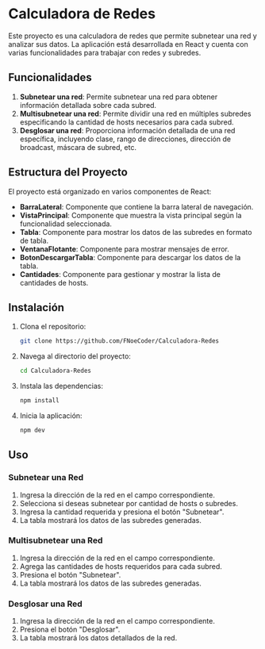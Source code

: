 # Calculadora de Redes

Este proyecto es una calculadora de redes que permite subnetear una red y analizar sus datos. La aplicación está desarrollada en React y cuenta con varias funcionalidades para trabajar con redes y subredes.

## Funcionalidades

1. **Subnetear una red**: Permite subnetear una red para obtener información detallada sobre cada subred.
2. **Multisubnetear una red**: Permite dividir una red en múltiples subredes especificando la cantidad de hosts necesarios para cada subred.
3. **Desglosar una red**: Proporciona información detallada de una red específica, incluyendo clase, rango de direcciones, dirección de broadcast, máscara de subred, etc.

## Estructura del Proyecto

El proyecto está organizado en varios componentes de React:

- **BarraLateral**: Componente que contiene la barra lateral de navegación.
- **VistaPrincipal**: Componente que muestra la vista principal según la funcionalidad seleccionada.
- **Tabla**: Componente para mostrar los datos de las subredes en formato de tabla.
- **VentanaFlotante**: Componente para mostrar mensajes de error.
- **BotonDescargarTabla**: Componente para descargar los datos de la tabla.
- **Cantidades**: Componente para gestionar y mostrar la lista de cantidades de hosts.

## Instalación

1. Clona el repositorio:

    ```bash
    git clone https://github.com/FNoeCoder/Calculadora-Redes
    ```
2. Navega al directorio del proyecto:

    ```bash
    cd Calculadora-Redes
    ```
3. Instala las dependencias:

    ```bash
    npm install
    ```
4. Inicia la aplicación:

    ```bash
    npm dev
    ```

## Uso

### Subnetear una Red

1. Ingresa la dirección de la red en el campo correspondiente.
2. Selecciona si deseas subnetear por cantidad de hosts o subredes.
3. Ingresa la cantidad requerida y presiona el botón "Subnetear".
4. La tabla mostrará los datos de las subredes generadas.

### Multisubnetear una Red

1. Ingresa la dirección de la red en el campo correspondiente.
2. Agrega las cantidades de hosts requeridos para cada subred.
3. Presiona el botón "Subnetear".
4. La tabla mostrará los datos de las subredes generadas.

### Desglosar una Red

1. Ingresa la dirección de la red en el campo correspondiente.
2. Presiona el botón "Desglosar".
3. La tabla mostrará los datos detallados de la red.



